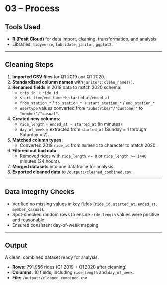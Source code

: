 # 03 – Process

## Tools Used
- **R (Posit Cloud)** for data import, cleaning, transformation, and analysis.
- Libraries: `tidyverse`, `lubridate`, `janitor`, `ggplot2`.

---

## Cleaning Steps
1. **Imported CSV files** for Q1 2019 and Q1 2020.
2. **Standardized column names** with `janitor::clean_names()`.
3. **Renamed fields** in 2019 data to match 2020 schema:
   - `trip_id` → `ride_id`
   - `start_time`/`end_time` → `started_at`/`ended_at`
   - `from_station_*` / `to_station_*` → `start_station_*` / `end_station_*`
   - `usertype` values converted from `"Subscriber"/"Customer"` to `"member"/"casual"`.
4. **Created new columns**:
   - `ride_length` = `ended_at - started_at` (in minutes)
   - `day_of_week` = extracted from `started_at` (Sunday = 1 through Saturday = 7).
5. **Matched column types**:
   - Converted 2019 `ride_id` from numeric to character to match 2020.
6. **Filtered out bad data**:
   - Removed rides with `ride_length <= 0` or `ride_length >= 1440` minutes (24 hours).
7. **Merged datasets** into one dataframe for analysis.
8. **Exported cleaned data** to `/outputs/cleaned_combined.csv`.

---

## Data Integrity Checks
- Verified no missing values in key fields (`ride_id`, `started_at`, `ended_at`, `member_casual`).
- Spot-checked random rows to ensure `ride_length` values were positive and reasonable.
- Ensured consistent day-of-week mapping.

---

## Output
A clean, combined dataset ready for analysis:
- **Rows:** 791,956 rides (Q1 2019 + Q1 2020 after cleaning)
- **Columns:** 10 fields, including `ride_length` and `day_of_week`.
- **File:** `/outputs/cleaned_combined.csv`
